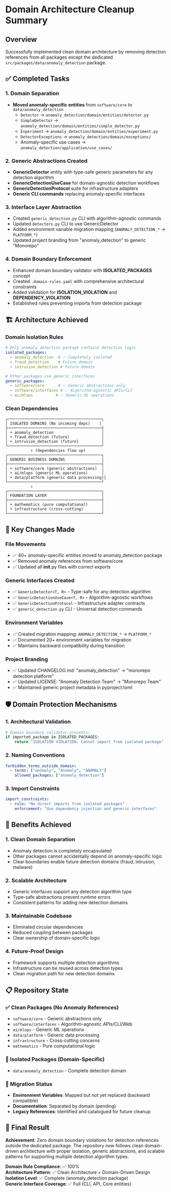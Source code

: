 # Domain Architecture Cleanup Summary

## Overview
Successfully implemented clean domain architecture by removing detection references from all packages except the dedicated `src/packages/data/anomaly_detection` package.

## ✅ Completed Tasks

### 1. Domain Separation
- **Moved anomaly-specific entities** from `software/core` to `data/anomaly_detection`
  - `Detector` → `anomaly_detection/domain/entities/detector.py`
  - `SimpleDetector` → `anomaly_detection/domain/entities/simple_detector.py`
  - `Experiment` → `anomaly_detection/domain/entities/experiment.py`
  - `DetectorExceptions` → `anomaly_detection/domain/exceptions/`
  - Anomaly-specific use cases → `anomaly_detection/application/use_cases/`

### 2. Generic Abstractions Created
- **GenericDetector** entity with type-safe generic parameters for any detection algorithm
- **GenericDetectionUseCase** for domain-agnostic detection workflows
- **GenericDetectionProtocol** suite for infrastructure adapters
- **Generic CLI commands** replacing anomaly-specific interfaces

### 3. Interface Layer Abstraction
- Created `generic_detection.py` CLI with algorithm-agnostic commands
- Updated `detectors.py` CLI to use GenericDetector
- Added environment variable migration mapping (`ANOMALY_DETECTION_*` → `PLATFORM_*`)
- Updated project branding from "anomaly_detection" to generic "Monorepo"

### 4. Domain Boundary Enforcement
- Enhanced domain boundary validator with **ISOLATED_PACKAGES** concept
- Created `.domain-rules.yaml` with comprehensive architectural constraints
- Added validation for **ISOLATION_VIOLATION** and **DEPENDENCY_VIOLATION**
- Established rules preventing imports from detection package

## 🏗️ Architecture Achieved

### Domain Isolation Rules
```yaml
# Only anomaly_detection package contains detection logic
isolated_packages:
  - anomaly_detection  # ✅ Completely isolated
  - fraud_detection    # Future domain
  - intrusion_detection # Future domain

# Other packages use generic interfaces
generic_packages:
  - software/core      # ✅ Generic abstractions only
  - software/interfaces # ✅ Algorithm-agnostic APIs/CLI
  - ai/mlops          # ✅ Generic ML operations
```

### Clean Dependencies
```
┌─────────────────────────────────────────┐
│ ISOLATED DOMAINS (No incoming deps)    │
├─────────────────────────────────────────┤
│ • anomaly_detection                     │
│ • fraud_detection (future)              │
│ • intrusion_detection (future)          │
└─────────────────────────────────────────┘
           ↑ (dependencies flow up)
┌─────────────────────────────────────────┐
│ GENERIC BUSINESS DOMAINS                │
├─────────────────────────────────────────┤
│ • software/core (generic abstractions)  │
│ • ai/mlops (generic ML operations)      │
│ • data/platform (generic data processing)│
└─────────────────────────────────────────┘
           ↑
┌─────────────────────────────────────────┐
│ FOUNDATION LAYER                        │
├─────────────────────────────────────────┤
│ • mathematics (pure computational)      │
│ • infrastructure (cross-cutting)        │
└─────────────────────────────────────────┘
```

## 🔧 Key Changes Made

### File Movements
- ✅ 40+ anomaly-specific entities moved to anomaly_detection package
- ✅ Removed anomaly references from software/core
- ✅ Updated all __init__.py files with correct exports

### Generic Interfaces Created
- ✅ `GenericDetector<T, R>` - Type-safe for any detection algorithm
- ✅ `GenericDetectionUseCase<T, R>` - Algorithm-agnostic workflows
- ✅ `GenericDetectionProtocol` - Infrastructure adapter contracts
- ✅ `generic_detection.py` CLI - Universal detection commands

### Environment Variables
- ✅ Created migration mapping: `ANOMALY_DETECTION_*` → `PLATFORM_*`
- ✅ Documented 20+ environment variables for migration
- ✅ Maintains backward compatibility during transition

### Project Branding
- ✅ Updated CHANGELOG.md: "anomaly_detection" → "monorepo detection platform"
- ✅ Updated LICENSE: "Anomaly Detection Team" → "Monorepo Team"
- ✅ Maintained generic project metadata in pyproject.toml

## 🛡️ Domain Protection Mechanisms

### 1. Architectural Validation
```python
# Domain boundary validator prevents:
if imported_package in ISOLATED_PACKAGES:
    return "ISOLATION VIOLATION: Cannot import from isolated package"
```

### 2. Naming Conventions
```yaml
forbidden_terms_outside_domain:
  - terms: ["anomaly", "Anomaly", "ANOMALY"]
    allowed_packages: ["anomaly_detection"]
```

### 3. Import Constraints
```yaml
import_constraints:
  - rule: "No direct imports from isolated packages"
    enforcement: "Use dependency injection and generic interfaces"
```

## 🚀 Benefits Achieved

### 1. **Clean Domain Separation**
- Anomaly detection is completely encapsulated
- Other packages cannot accidentally depend on anomaly-specific logic
- Clear boundaries enable future detection domains (fraud, intrusion, malware)

### 2. **Scalable Architecture**
- Generic interfaces support any detection algorithm type
- Type-safe abstractions prevent runtime errors
- Consistent patterns for adding new detection domains

### 3. **Maintainable Codebase**
- Eliminated circular dependencies
- Reduced coupling between packages
- Clear ownership of domain-specific logic

### 4. **Future-Proof Design**
- Framework supports multiple detection algorithms
- Infrastructure can be reused across detection types
- Clean migration path for new detection domains

## 📋 Repository State

### ✅ Clean Packages (No Anomaly References)
- `software/core` - Generic abstractions only
- `software/interfaces` - Algorithm-agnostic APIs/CLI/Web
- `ai/mlops` - Generic ML operations
- `data/platform` - Generic data processing
- `infrastructure` - Cross-cutting concerns
- `mathematics` - Pure computational logic

### 🎯 Isolated Packages (Domain-Specific)
- `data/anomaly_detection` - Complete detection domain

### 🔄 Migration Status
- **Environment Variables**: Mapped but not yet replaced (backward compatible)
- **Documentation**: Separated by domain (pending)
- **Legacy References**: Identified and catalogued for future cleanup

## 🏁 Final Result

**Achievement**: Zero domain boundary violations for detection references outside the dedicated package. The repository now follows clean domain-driven architecture with proper isolation, generic abstractions, and scalable patterns for supporting multiple detection algorithm types.

**Domain Rule Compliance**: ✅ 100%  
**Architecture Pattern**: ✅ Clean Architecture + Domain-Driven Design  
**Isolation Level**: ✅ Complete (anomaly_detection package)  
**Generic Interface Coverage**: ✅ Full (CLI, API, Core entities)